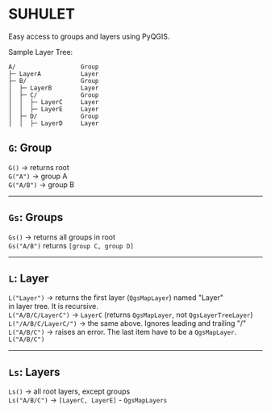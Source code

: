 # SUHULET
Easy access to groups and layers using PyQGIS.

Sample Layer Tree:

    A/                  Group
    ├─ LayerA           Layer
    ├─ B/               Group
    │  ├─ LayerB        Layer
    │  ├─ C/            Group
    │  │  ├─ LayerC     Layer
    │  │  ├─ LayerE     Layer
    │  ├─ D/            Group
    │  │  ├─ LayerD     Layer

`G`: Group
- 
`G()` -> returns root  
`G("A")` -> group A  
`G("A/B")` -> group B

---
`Gs`: Groups
-
`Gs()` -> returns all groups in root  
`Gs("A/B")` returns `[group C, group D]`

---
`L`: Layer
-
`L("Layer")` -> returns the first layer (`QgsMapLayer`) named "Layer"   
              in layer tree. It is recursive.  
`L("A/B/C/LayerC")` -> `LayerC` (returns `QgsMapLayer`, not `QgsLayerTreeLayer`)  
`L("/A/B/C/LayerC/")` -> the same above. Ignores leading and trailing "/"  
`L("A/B/C")` -> raises an error. The last item have to be a `QgsMapLayer`.  
`L("A/B/C")`

---
`Ls`: Layers
-
`Ls()` -> all root layers, except groups  
`Ls("A/B/C")` -> `[LayerC, LayerE]` - `QgsMapLayers`  